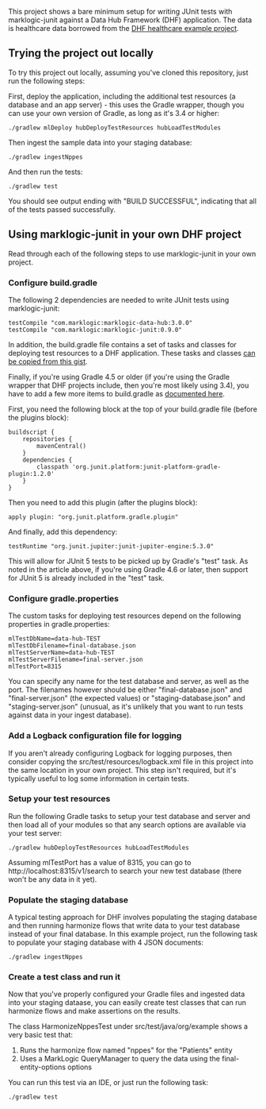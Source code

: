 This project shows a bare minimum setup for writing JUnit tests with marklogic-junit against a Data Hub Framework (DHF)
application. The data is healthcare data borrowed from the [DHF healthcare example project](https://github.com/marklogic/marklogic-data-hub/tree/master/examples/healthcare). 

## Trying the project out locally

To try this project out locally, assuming you've cloned this repository, just run the following steps:

First, deploy the application, including the additional test resources (a database and an app server) - this uses 
the Gradle wrapper, though you can use your own version of Gradle, as long as it's 3.4 or higher:

    ./gradlew mlDeploy hubDeployTestResources hubLoadTestModules

Then ingest the sample data into your staging database:

    ./gradlew ingestNppes

And then run the tests:

    ./gradlew test

You should see output ending with "BUILD SUCCESSFUL", indicating that all of the tests passed successfully.


## Using marklogic-junit in your own DHF project

Read through each of the following steps to use marklogic-junit in your own project. 

### Configure build.gradle

The following 2 dependencies are needed to write JUnit tests using marklogic-junit:

    testCompile "com.marklogic:marklogic-data-hub:3.0.0"
    testCompile "com.marklogic:marklogic-junit:0.9.0"
    
In addition, the build.gradle file contains a set of tasks and classes for deploying test resources to a DHF application.
These tasks and classes [can be copied from this gist](https://gist.github.com/rjrudin/ce347cd657b3768332c17641fdb12907). 

Finally, if you're using Gradle 4.5 or older (if you're using the Gradle wrapper that DHF projects include, then you're
most likely using 3.4), you have to add a few more items to build.gradle as [documented here](https://www.petrikainulainen.net/programming/testing/junit-5-tutorial-running-unit-tests-with-gradle/).

First, you need the following block at the top of your build.gradle file (before the plugins block):

    buildscript {
    	repositories {
    		mavenCentral()
    	}
    	dependencies {
    		classpath 'org.junit.platform:junit-platform-gradle-plugin:1.2.0'
    	}
    }

Then you need to add this plugin (after the plugins block):

    apply plugin: "org.junit.platform.gradle.plugin"

And finally, add this dependency:

    testRuntime "org.junit.jupiter:junit-jupiter-engine:5.3.0"

This will allow for JUnit 5 tests to be picked up by Gradle's "test" task. As noted in the article above, if you're 
using Gradle 4.6 or later, then support for JUnit 5 is already included in the "test" task. 

### Configure gradle.properties

The custom tasks for deploying test resources depend on the following properties in gradle.properties:

    mlTestDbName=data-hub-TEST
    mlTestDbFilename=final-database.json
    mlTestServerName=data-hub-TEST
    mlTestServerFilename=final-server.json
    mlTestPort=8315

You can specify any name for the test database and server, as well as the port. The filenames however should be either "final-database.json" 
and "final-server.json" (the expected values) or "staging-database.json" and "staging-server.json" (unusual, as it's 
unlikely that you want to run tests against data in your ingest database). 

### Add a Logback configuration file for logging

If you aren't already configuring Logback for logging purposes, then consider copying the src/test/resources/logback.xml 
file in this project into the same location in your own project. This step isn't required, but it's typically useful to 
log some information in certain tests.

### Setup your test resources

Run the following Gradle tasks to setup your test database and server and then load all of your modules so that any 
search options are available via your test server:

    ./gradlew hubDeployTestResources hubLoadTestModules

Assuming mlTestPort has a value of 8315, you can go to http://localhost:8315/v1/search to search your new test database
(there won't be any data in it yet).

### Populate the staging database

A typical testing approach for DHF involves populating the staging database and then running harmonize flows that write
data to your test database instead of your final database. In this example project, run the following task to 
populate your staging database with 4 JSON documents:

    ./gradlew ingestNppes

### Create a test class and run it

Now that you've properly configured your Gradle files and ingested data into your staging dataase, you can easily 
create test classes that can run harmonize flows and make assertions on the results. 

The class HarmonizeNppesTest under src/test/java/org/example shows a very basic test that:

1. Runs the harmonize flow named "nppes" for the "Patients" entity
1. Uses a MarkLogic QueryManager to query the data using the final-entity-options options

You can run this test via an IDE, or just run the following task:

    ./gradlew test
